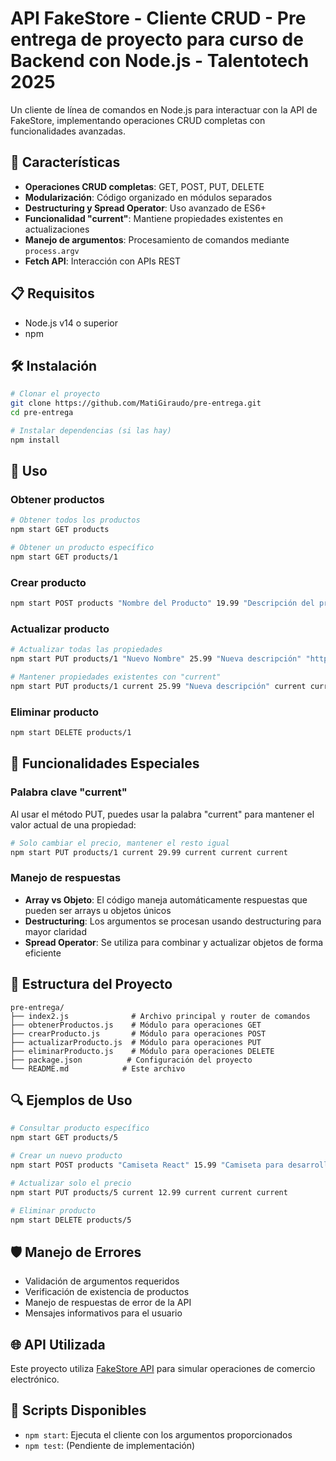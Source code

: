 # API FakeStore - Cliente CRUD - Pre entrega de proyecto para curso de Backend con Node.js - Talentotech 2025

Un cliente de línea de comandos en Node.js para interactuar con la API de FakeStore, implementando operaciones CRUD completas con funcionalidades avanzadas.

## 🚀 Características

- **Operaciones CRUD completas**: GET, POST, PUT, DELETE
- **Modularización**: Código organizado en módulos separados
- **Destructuring y Spread Operator**: Uso avanzado de ES6+
- **Funcionalidad "current"**: Mantiene propiedades existentes en actualizaciones
- **Manejo de argumentos**: Procesamiento de comandos mediante `process.argv`
- **Fetch API**: Interacción con APIs REST

## 📋 Requisitos

- Node.js v14 o superior
- npm

## 🛠️ Instalación

```bash
# Clonar el proyecto
git clone https://github.com/MatiGiraudo/pre-entrega.git
cd pre-entrega

# Instalar dependencias (si las hay)
npm install
```

## 📖 Uso

### Obtener productos

```bash
# Obtener todos los productos
npm start GET products

# Obtener un producto específico
npm start GET products/1
```

### Crear producto

```bash
npm start POST products "Nombre del Producto" 19.99 "Descripción del producto" "https://imagen.jpg" "categoria"
```

### Actualizar producto

```bash
# Actualizar todas las propiedades
npm start PUT products/1 "Nuevo Nombre" 25.99 "Nueva descripción" "https://nueva-imagen.jpg" "nueva-categoria"

# Mantener propiedades existentes con "current"
npm start PUT products/1 current 25.99 "Nueva descripción" current current
```

### Eliminar producto

```bash
npm start DELETE products/1
```

## 🔧 Funcionalidades Especiales

### Palabra clave "current"

Al usar el método PUT, puedes usar la palabra "current" para mantener el valor actual de una propiedad:

```bash
# Solo cambiar el precio, mantener el resto igual
npm start PUT products/1 current 29.99 current current current
```

### Manejo de respuestas

- **Array vs Objeto**: El código maneja automáticamente respuestas que pueden ser arrays u objetos únicos
- **Destructuring**: Los argumentos se procesan usando destructuring para mayor claridad
- **Spread Operator**: Se utiliza para combinar y actualizar objetos de forma eficiente

## 📁 Estructura del Proyecto

```
pre-entrega/
├── index2.js              # Archivo principal y router de comandos
├── obtenerProductos.js    # Módulo para operaciones GET
├── crearProducto.js       # Módulo para operaciones POST
├── actualizarProducto.js  # Módulo para operaciones PUT
├── eliminarProducto.js    # Módulo para operaciones DELETE
├── package.json          # Configuración del proyecto
└── README.md            # Este archivo
```

## 🔍 Ejemplos de Uso

```bash
# Consultar producto específico
npm start GET products/5

# Crear un nuevo producto
npm start POST products "Camiseta React" 15.99 "Camiseta para desarrolladores" "https://ejemplo.jpg" "clothing"

# Actualizar solo el precio
npm start PUT products/5 current 12.99 current current current

# Eliminar producto
npm start DELETE products/5
```

## 🛡️ Manejo de Errores

- Validación de argumentos requeridos
- Verificación de existencia de productos
- Manejo de respuestas de error de la API
- Mensajes informativos para el usuario

## 🌐 API Utilizada

Este proyecto utiliza [FakeStore API](https://fakestoreapi.com/) para simular operaciones de comercio electrónico.

## 📝 Scripts Disponibles

- `npm start`: Ejecuta el cliente con los argumentos proporcionados
- `npm test`: (Pendiente de implementación)
